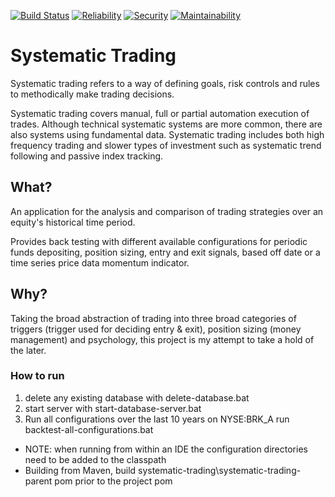[![Build Status](https://travis-ci.org/CjHare/systematic-trading.svg?branch=master)](https://travis-ci.org/CjHare/systematic-trading)
[![Reliability](
https://sonarcloud.io/api/badges/measure?key=com.systematic.trading:systematic-trading&metric=reliability_rating)](https://sonarcloud.io/dashboard/index/com.systematic.trading:systematic-trading)
[![Security](
https://sonarcloud.io/api/badges/measure?key=com.systematic.trading:systematic-trading&metric=security_rating)](https://sonarcloud.io/dashboard/index/com.systematic.trading:systematic-trading)
[![Maintainability](
https://sonarcloud.io/api/badges/measure?key=com.systematic.trading:systematic-trading&metric=sqale_rating)](https://sonarcloud.io/dashboard/index/com.systematic.trading:systematic-trading)

# Systematic Trading
Systematic trading refers to a way of defining goals, risk controls and rules to methodically make trading decisions.

Systematic trading covers manual, full or partial automation execution of trades. Although technical systematic systems are more common, there are also systems using fundamental data. Systematic trading includes both high frequency trading and slower types of investment such as systematic trend following and passive index tracking.

## What?
An application for the analysis and comparison of trading strategies over an equity's historical time period.

Provides back testing with different available configurations for periodic funds depositing, position sizing, entry and exit signals, based off date or a time series price data momentum indicator.


## Why?
Taking the broad abstraction of trading into three broad categories of triggers (trigger used for deciding entry & exit), position sizing (money management) and psychology, this project is my attempt to take a hold of the later.


### How to run

1. delete any existing database with delete-database.bat
2. start server with start-database-server.bat
3. Run all configurations over the last 10 years on NYSE:BRK_A run backtest-all-configurations.bat

* NOTE: when running from within an IDE the configuration directories need to be added to the classpath
* Building from Maven, build systematic-trading\systematic-trading-parent pom prior to the project pom


